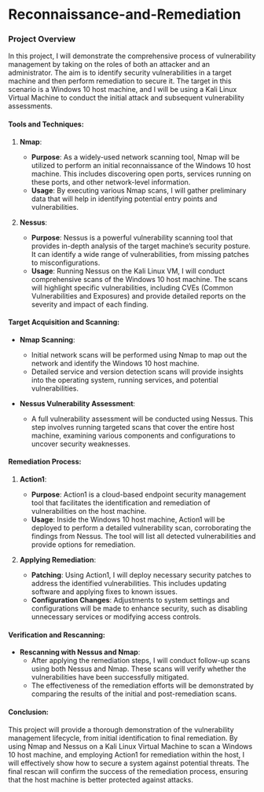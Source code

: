 # Reconnaissance-and-Remediation

### Project Overview

In this project, I will demonstrate the comprehensive process of vulnerability management by taking on the roles of both an attacker and an administrator. The aim is to identify security vulnerabilities in a target machine and then perform remediation to secure it. The target in this scenario is a Windows 10 host machine, and I will be using a Kali Linux Virtual Machine to conduct the initial attack and subsequent vulnerability assessments.

#### Tools and Techniques:

1. **Nmap**:
   - **Purpose**: As a widely-used network scanning tool, Nmap will be utilized to perform an initial reconnaissance of the Windows 10 host machine. This includes discovering open ports, services running on these ports, and other network-level information.
   - **Usage**: By executing various Nmap scans, I will gather preliminary data that will help in identifying potential entry points and vulnerabilities.

2. **Nessus**:
   - **Purpose**: Nessus is a powerful vulnerability scanning tool that provides in-depth analysis of the target machine’s security posture. It can identify a wide range of vulnerabilities, from missing patches to misconfigurations.
   - **Usage**: Running Nessus on the Kali Linux VM, I will conduct comprehensive scans of the Windows 10 host machine. The scans will highlight specific vulnerabilities, including CVEs (Common Vulnerabilities and Exposures) and provide detailed reports on the severity and impact of each finding.

#### Target Acquisition and Scanning:

- **Nmap Scanning**:
  - Initial network scans will be performed using Nmap to map out the network and identify the Windows 10 host machine.
  - Detailed service and version detection scans will provide insights into the operating system, running services, and potential vulnerabilities.

- **Nessus Vulnerability Assessment**:
  - A full vulnerability assessment will be conducted using Nessus. This step involves running targeted scans that cover the entire host machine, examining various components and configurations to uncover security weaknesses.

#### Remediation Process:

1. **Action1**:
   - **Purpose**: Action1 is a cloud-based endpoint security management tool that facilitates the identification and remediation of vulnerabilities on the host machine.
   - **Usage**: Inside the Windows 10 host machine, Action1 will be deployed to perform a detailed vulnerability scan, corroborating the findings from Nessus. The tool will list all detected vulnerabilities and provide options for remediation.

2. **Applying Remediation**:
   - **Patching**: Using Action1, I will deploy necessary security patches to address the identified vulnerabilities. This includes updating software and applying fixes to known issues.
   - **Configuration Changes**: Adjustments to system settings and configurations will be made to enhance security, such as disabling unnecessary services or modifying access controls.

#### Verification and Rescanning:

- **Rescanning with Nessus and Nmap**:
  - After applying the remediation steps, I will conduct follow-up scans using both Nessus and Nmap. These scans will verify whether the vulnerabilities have been successfully mitigated.
  - The effectiveness of the remediation efforts will be demonstrated by comparing the results of the initial and post-remediation scans.

#### Conclusion:

This project will provide a thorough demonstration of the vulnerability management lifecycle, from initial identification to final remediation. By using Nmap and Nessus on a Kali Linux Virtual Machine to scan a Windows 10 host machine, and employing Action1 for remediation within the host, I will effectively show how to secure a system against potential threats. The final rescan will confirm the success of the remediation process, ensuring that the host machine is better protected against attacks.